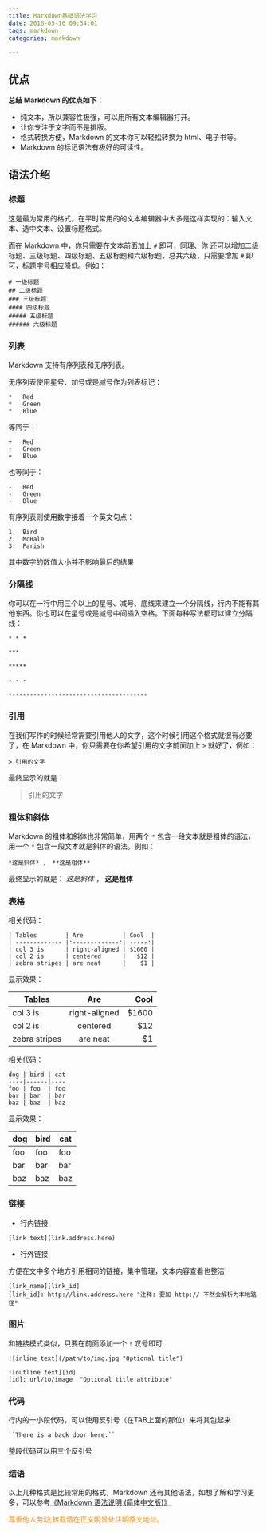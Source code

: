 ```yaml
---
title: Markdown基础语法学习
date: 2016-05-16 09:34:01
tags: markdown
categories: markdown

---
```

## 优点&emsp;&emsp;

**总结 Markdown 的优点如下**：
- 纯文本，所以兼容性极强，可以用所有文本编辑器打开。
- 让你专注于文字而不是排版。
- 格式转换方便，Markdown 的文本你可以轻松转换为 html、电子书等。
- Markdown 的标记语法有极好的可读性。

## 语法介绍&emsp;&emsp;

### 标题
这是最为常用的格式，在平时常用的的文本编辑器中大多是这样实现的：输入文本、选中文本、设置标题格式。

而在 Markdown 中，你只需要在文本前面加上 `#` 即可，同理、你
还可以增加二级标题、三级标题、四级标题、五级标题和六级标题，总共六级，只需要增加  `#` 即可，标题字号相应降低。例如：
```
# 一级标题
## 二级标题
### 三级标题
#### 四级标题
##### 五级标题
###### 六级标题
```
### 列表
Markdown 支持有序列表和无序列表。

无序列表使用星号、加号或是减号作为列表标记：
```
*   Red
*   Green
*   Blue
```
等同于：
```
+   Red
+   Green
+   Blue
```
也等同于：
```
-   Red
-   Green
-   Blue
```
有序列表则使用数字接着一个英文句点：
```
1.  Bird
2.  McHale
3.  Parish
```
其中数字的数值大小并不影响最后的结果

### 分隔线
你可以在一行中用三个以上的星号、减号、底线来建立一个分隔线，行内不能有其他东西。你也可以在星号或是减号中间插入空格。下面每种写法都可以建立分隔线：
```
* * *

***

*****

- - -

---------------------------------------
```
### 引用
在我们写作的时候经常需要引用他人的文字，这个时候引用这个格式就很有必要了，在 Markdown 中，你只需要在你希望引用的文字前面加上 `>` 就好了，例如：
```
> 引用的文字
```
最终显示的就是：
> 引用的文字

### 粗体和斜体
Markdown 的粗体和斜体也非常简单，用两个 `*` 包含一段文本就是粗体的语法，用一个 `*` 包含一段文本就是斜体的语法。例如：
```
*这是斜体* ， **这是粗体**
```
最终显示的就是：
*这是斜体* ， **这是粗体**
### 表格
相关代码：
```
| Tables        | Are           | Cool  |
| ------------- |:-------------:| -----:|
| col 3 is      | right-aligned | $1600 |
| col 2 is      | centered      |   $12 |
| zebra stripes | are neat      |    $1 |
```
显示效果：

| Tables        | Are           | Cool  |
| ------------- |:-------------:| -----:|
| col 3 is      | right-aligned | $1600 |
| col 2 is      | centered      |   $12 |
| zebra stripes | are neat      |    $1 |
相关代码：
```
dog | bird | cat
----|------|----
foo | foo  | foo
bar | bar  | bar
baz | baz  | baz
```
显示效果：

dog | bird | cat
----|------|----
foo | foo  | foo
bar | bar  | bar
baz | baz  | baz
### 链接
- 行内链接
```
[link text](link.address.here)
```
- 行外链接

方便在文中多个地方引用相同的链接，集中管理，文本内容查看也整洁
```
[link_name][link_id]
[link_id]: http://link.address.here "注释: 要加 http:// 不然会解析为本地路径"
```
### 图片
和链接模式类似，只要在前面添加一个 `!` 叹号即可
```
![inline text](/path/to/img.jpg "Optional title")

![outline text][id]
[id]: url/to/image  "Optional title attribute"
```
### 代码
行内的一小段代码，可以使用反引号（在TAB上面的那位）来将其包起来
```
``There is a back door here.``
```
整段代码可以用三个反引号
### 结语
以上几种格式是比较常用的格式，Markdown 还有其他语法，如想了解和学习更多，可以参考[《Markdown 语法说明 (简体中文版)》](http://wowubuntu.com/markdown/#link)

<font color= Darkorange>尊重他人劳动,转载请在正文明显处注明原文地址。</font>

